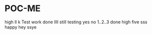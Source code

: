 # POC-ME
high
ll
k
Test work done
llll
still testing
yes
no
1..2..3
done
high five
sss
happy
hey
ssye
